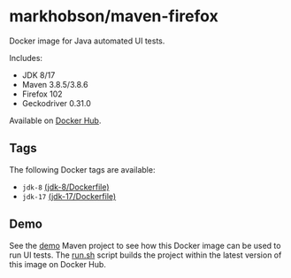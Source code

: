 # markhobson/maven-firefox

Docker image for Java automated UI tests.

Includes:

* JDK 8/17
* Maven 3.8.5/3.8.6
* Firefox 102
* Geckodriver 0.31.0

Available on [Docker Hub](https://hub.docker.com/r/markhobson/maven-firefox/).

## Tags

The following Docker tags are available:

* `jdk-8` [(jdk-8/Dockerfile)](jdk-8/Dockerfile)
* `jdk-17` [(jdk-17/Dockerfile)](jdk-17/Dockerfile)


## Demo

See the [demo](demo) Maven project to see how this Docker image can be used to run UI tests. The [run.sh](demo/run.sh) script builds the project within the latest version of this image on Docker Hub.

